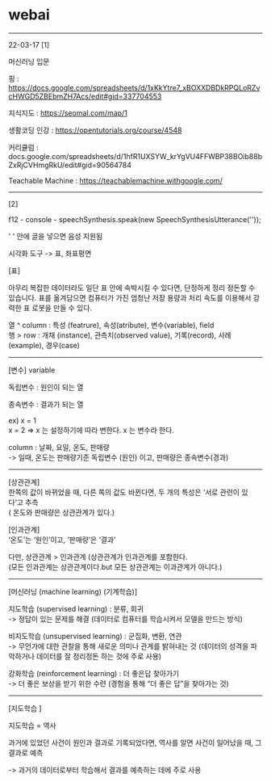 # webai

---

22-03-17 
[1]

머신러닝 입문


핑 : https://docs.google.com/spreadsheets/d/1xKkYtre7_xBOXXDBDkRPQLoRZvcHWGD5ZBEbmZH7Acs/edit#gid=337704553

지식지도 : https://seomal.com/map/1

생활코딩 인강 : https://opentutorials.org/course/4548

커리큘럼 : docs.google.com/spreadsheets/d/1hfR1UXSYW_krYgVU4FFWBP38BOib88bZxRjCVHmgRkU/edit#gid=90564784

Teachable Machine : https://teachablemachine.withgoogle.com/

---

[2]

f12 - console - speechSynthesis.speak(new SpeechSynthesisUtterance(''));  

 '  '  안에 글을 넣으면 음성 지원됨

시각화 도구 -> 표, 좌표평면

[표] 

아무리 복잡한 데이터라도 일단 표 안에 속박시킬 수 있다면, 단정하게 정리 정돈할 수 있습니다.
표를 옮겨담으면 컴퓨터가 가진 엄청난 저장 용량과 처리 속도를 이용해서 강력한 표 로봇을 만들 수 있다.

열 ^ column : 특성 (featrure), 속성(atribute), 변수(variable), field  
행 > row : 개채 (instance), 관측치(observed value), 기록(record), 사례(example), 경우(case)

---
[변수] variable

독립변수 : 원인이 되는 열

종속변수 : 결과가 되는 열

ex)
x = 1  
x = 2 => x 는 설정하기에 따라 변한다. x 는 변수라 한다.

column : 날짜, 요일, 온도, 판매량  
 -> 일때, 온도는 판매량기준 독립변수 (원인) 이고, 판매량은 종속변수(경과)
 
---
[상관관계]  
한쪽의 값이 바뀌었을 때, 다른 쪽의 값도 바뀐다면, 두 개의 특성은 ‘서로 관련이 있다’고 추측  
 ( 온도와 판매량은 상관관계가 있다.)

[인과관계]  
 ‘온도’는 ‘원인’이고, ‘판매량’은 ‘결과’

다만, 상관관계 > 인과관계 (상관관계가 인과관계를 포함한다.  
(모든 인과관계는 상관관계이다.but 모든 상관관계는 이과관계가 아니다.)

---
[머신러닝 (machine learning) (기계학습)]

지도학습 (supervised learning) : 분류, 회귀  
 -> 정답이 있는 문제를 해결 (데이터로 컴퓨터를 학습시켜서 모델을 만드는 방식)

비지도학습 (unsupervised learning) : 군집화, 변환, 연관  
 -> 무언가에 대한 관찰을 통해 새로운 의미나 관계를 밝혀내는 것 (데이터의 성격을 파악하거나 데이터를
잘 정리정돈 하는 것에 주로 사용)

강화학습 (reinforcement learning) : 더 좋은답 찾아가기  
 -> 더 좋은 보상을 받기 위한 수련 (경험을 통해 “더 좋은 답”을 찾아가는 것)

---

[지도학습 ]

지도학습 = 역사

과거에 있었던 사건이 원인과 결과로 기록되었다면, 역사를 알면 사건이 일어났을 때, 그 결과로 예측

 -> 과거의 데이터로부터 학습해서 결과를 예측하는 데에 주로 사용


